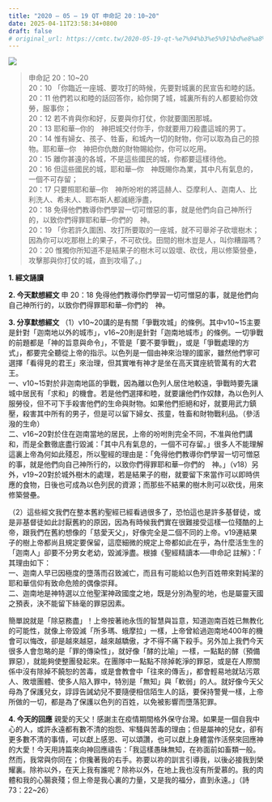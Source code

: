 ```yaml
---
title: "2020 – 05 – 19 QT 申命記 20：10~20"
date: 2025-04-11T23:58:34+0800
draft: false
# original_url: https://cmtc.tw/2020-05-19-qt-%e7%94%b3%e5%91%bd%e8%a8%98-20%ef%bc%9a1020
---
```


![](/images/qt.jpg)
> 申命記 20：10\~20  
> 20：10 「你臨近一座城、要攻打的時候，先要對城裏的民宣告和睦的話。  
> 20：11 他們若以和睦的話回答你，給你開了城，城裏所有的人都要給你效勞，服事你；  
> 20：12 若不肯與你和好，反要與你打仗，你就要圍困那城。  
> 20：13 耶和華─你的　神把城交付你手，你就要用刀殺盡這城的男丁。  
> 20：14 惟有婦女、孩子、牲畜，和城內一切的財物，你可以取為自己的掠物。耶和華─你　神把你仇敵的財物賜給你，你可以吃用。  
> 20：15 離你甚遠的各城，不是這些國民的城，你都要這樣待他。  
> 20：16 但這些國民的城，耶和華─你　神既賜你為業，其中凡有氣息的，一個不可存留；  
> 20：17 只要照耶和華─你　神所吩咐的將這赫人、亞摩利人、迦南人、比利洗人、希未人、耶布斯人都滅絕淨盡，  
> 20：18 免得他們教導你們學習一切可憎惡的事，就是他們向自己神所行的，以致你們得罪耶和華─你們的　神。  
> 20：19 「你若許久圍困、攻打所要取的一座城，就不可舉斧子砍壞樹木；因為你可以吃那樹上的果子，不可砍伐。田間的樹木豈是人，叫你糟蹋嗎？  
> 20：20 惟獨你所知道不是結果子的樹木可以毀壞、砍伐，用以修築營壘，攻擊那與你打仗的城，直到攻塌了。」

**1. 經文誦讀**

**2.  今天默想經文**
申 20：18 免得他們教導你們學習一切可憎惡的事，就是他們向自己神所行的，以致你們得罪耶和華─你們的　神。

**3. 分享默想經文**
（1）v10\~20講的是有關「爭戰攻城」的條例。其中v10\~15主要是針對「迦南地以外的城市」，v16\~20則是針對「迦南地城市」的條例。一切爭戰的前題都是「神的旨意與命令」，不管是「要不要爭戰」，或是「爭戰處理的方式」，都要完全聽從上帝的指示。以色列是一個由神來治理的國家，雖然他們寧可選擇「看得見的君王」來治理，但其實唯有神才是坐在高天寶座統管萬有的大君王。  
一、v10\~15對於非迦南地區的爭戰，因為離以色列人居住地較遠，爭戰時要先讓城中居民有「求和」的機會。若是他們選擇和睦，就要讓他們作奴隸，為以色列人服勞役，但不可下手殺害他們的生命與財物。如果他們拒絕和好，就要用武力鎮壓，殺害其中所有的男子，但是可以留下婦女、孩童，牲畜和財物戰利品。（參活潑的生命）  
二、v16\~20對於住在迦南當地的居民，上帝的吩咐則完全不同，不准與他們講和，而是全數徹底盡行毀滅：「其中凡有氣息的，一個不可存留。」很多人不能理解這裏上帝為何如此殘忍，所以聖經的理由是：「免得他們教導你們學習一切可憎惡的事，就是他們向自己神所行的，以致你們得罪耶和華─你們的　神。」（v18）另外，v19\~20對於城外樹木的處理，若是結果子的樹，就要留下來當作可以即時供應的食物，日後也可成為以色列民的資源；而那些不結果的樹木則可以砍伐，用來修築營壘。

（2）這些經文我們在整本舊約聖經已經看過很多了，恐怕這也是許多基督徒，或是非基督徒如此討厭舊約的原因，因為有時候我們實在很難接受這樣一位殘酷的上帝，跟我們在舊約想像的「慈愛天父」，好像完全是二個不同的上帝。v19連結果子的樹上帝都尚且規定要保留，這麼細微的規定上帝都如此在乎，為什麼活生生的「迦南人」卻要不分男女老幼，毀滅淨盡。根據《聖經精讀本──申命記 註解》：「  
其理由如下：  
一、迦南人早已因極度的墮落而召致滅亡，而且有可能給以色列百姓帶來對純潔的耶和華信仰有致命危險的偶像崇拜。  
二、迦南地是神特選以立他聖潔神政國度之地，既是分別為聖的地，也是屬靈天國之預表，決不能留下絲毫的罪惡因素。

簡單說就是「除惡務盡」！上帝按著祂永恆的智慧與旨意，知道迦南百姓已無教化的可能性，就像上帝毀滅「所多瑪、蛾摩拉」一樣，上帝曾給過迦南地400年的機會可以悔改，卻是越來越惡，越來越驕傲，才不得不痛下殺手。另外加上我們今天很多人會忽略的是「罪的傳染性」，就好像「酵的比喻」一樣，一點點的酵（預備罪惡），就能夠使整團發起來。在團隊中一點點不除掉乾淨的罪惡，或是在人際關係中沒有除掉不饒恕的苦毒，或是會教會中「往來的傳舌」，都會輕易地就玷污眾人、敗壞團體、使多人陷入罪中，特別是「無知」與「軟弱」的人。就好像今天父母為了保護兒女，諄諄告誡幼兒不要隨便相信陌生人的話，要保持警覺一樣，上帝所做的一切，都是為了保護以色列的百姓，以免被影響而墮落犯罪。

**4. 今天的回應**
親愛的天父！感謝主在疫情期間格外保守台灣。如果是一個自我中心的人，或許永遠都有數不清的抱怨、牢騷與苦毒的理由；但是屬神的兒女，卻有更多數不清的事情，可以獻上感恩、可以頌讚，也可以獻上身體當作活祭來回應神的大愛！今天用詩篇來向神回應禱告：「我這樣愚昧無知，在祢面前如畜類一般。然而，我常與你同在；你攙著我的右手。祢要以祢的訓言引導我，以後必接我到榮耀裏。除祢以外，在天上我有誰呢？除祢以外，在地上我也沒有所愛慕的。我的肉體和我的心腸衰殘；但上帝是我心裏的力量，又是我的福分，直到永遠。」（詩73：22\~26）
